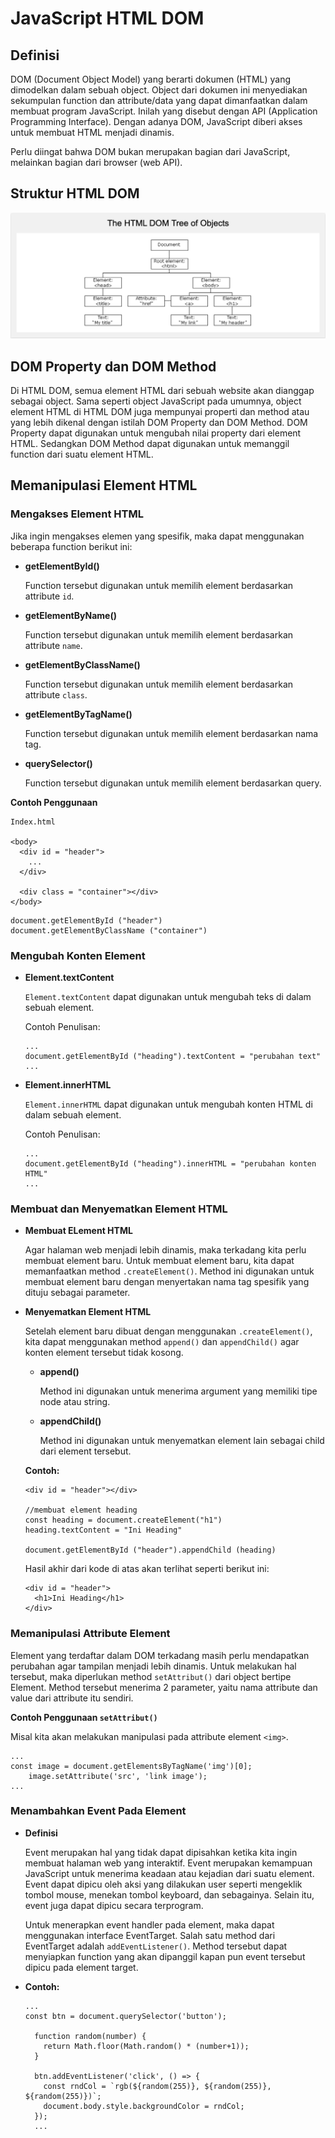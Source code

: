 # JavaScript HTML DOM

## Definisi
DOM (Document Object Model) yang berarti dokumen (HTML) yang dimodelkan dalam sebuah object. Object dari dokumen ini menyediakan sekumpulan function dan attribute/data yang dapat dimanfaatkan dalam membuat program JavaScript. Inilah yang disebut dengan API (Application Programming Interface). Dengan adanya DOM, JavaScript diberi akses untuk membuat HTML menjadi dinamis.

Perlu diingat bahwa DOM bukan merupakan bagian dari JavaScript, melainkan bagian dari browser (web API).

## Struktur HTML DOM

![HTML DOM](https://github.com/fiir09/Writing-and-Presentation-Test/blob/main/Module%2006%20-%20JavaScript%20Dasar/HTML%20DOM.png)

## DOM Property dan DOM Method

Di HTML DOM, semua element HTML dari sebuah website akan dianggap sebagai object. Sama seperti object JavaScript pada umumnya, object element HTML di HTML DOM juga mempunyai properti dan method atau yang lebih dikenal dengan istilah DOM Property dan DOM Method. DOM Property dapat digunakan untuk mengubah nilai property dari element HTML. Sedangkan DOM Method dapat digunakan untuk memanggil function dari suatu element HTML.

## Memanipulasi Element HTML

### Mengakses Element HTML

Jika ingin mengakses elemen yang spesifik, maka dapat menggunakan beberapa function berikut ini:

- **getElementById()**

  Function tersebut digunakan untuk memilih element berdasarkan attribute `id`.

- **getElementByName()**

  Function tersebut digunakan untuk memilih element berdasarkan attribute `name`.
  
- **getElementByClassName()**

  Function tersebut digunakan untuk memilih element berdasarkan attribute `class`.

- **getElementByTagName()**

  Function tersebut digunakan untuk memilih element berdasarkan nama tag.

- **querySelector()**

  Function tersebut digunakan untuk memilih element berdasarkan query.
 
 
**Contoh Penggunaan**

```
Index.html

<body>
  <div id = "header">
    ...
  </div>
  
  <div class = "container"></div>
</body>
```

```
document.getElementById ("header")
document.getElementByClassName ("container")
```

### Mengubah Konten Element

- **Element.textContent**

  `Element.textContent` dapat digunakan untuk mengubah teks di dalam sebuah element.
  
  Contoh Penulisan:
  
  ```
  ...
  document.getElementById ("heading").textContent = "perubahan text"
  ...
  ```

- **Element.innerHTML**

  `Element.innerHTML` dapat digunakan untuk mengubah konten HTML di dalam sebuah element.
  
  Contoh Penulisan:
  
  ```
  ...
  document.getElementById ("heading").innerHTML = "perubahan konten HTML"
  ...
  ```

### Membuat dan Menyematkan Element HTML

- **Membuat ELement HTML**

  Agar halaman web menjadi lebih dinamis, maka terkadang kita perlu membuat element baru. Untuk membuat element baru, kita dapat memanfaatkan method `.createElement()`. Method ini digunakan untuk membuat element baru dengan menyertakan nama tag spesifik yang dituju sebagai parameter.
  
- **Menyematkan Element HTML**

  Setelah element baru dibuat dengan menggunakan `.createElement()`, kita dapat menggunakan method `append()` dan `appendChild()` agar konten element tersebut tidak kosong.

    - **append()**
    
      Method ini digunakan untuk menerima argument yang memiliki tipe node atau string.
      
    - **appendChild()**
    
      Method ini digunakan untuk menyematkan element lain sebagai child dari element tersebut.

  **Contoh:**

  ```
  <div id = "header"></div>

  //membuat element heading
  const heading = document.createElement("h1")
  heading.textContent = "Ini Heading"

  document.getElementById ("header").appendChild (heading)
  ```

  Hasil akhir dari kode di atas akan terlihat seperti berikut ini:

  ```
  <div id = "header">
    <h1>Ini Heading</h1>
  </div>
  ```

### Memanipulasi Attribute Element

Element yang terdaftar dalam DOM terkadang masih perlu mendapatkan perubahan agar tampilan menjadi lebih dinamis. Untuk melakukan hal tersebut, maka diperlukan method `setAttribut()` dari object bertipe Element. Method tersebut menerima 2 parameter, yaitu nama attribute dan value dari attribute itu sendiri.

**Contoh Penggunaan `setAttribut()`**

Misal kita akan melakukan manipulasi pada attribute element `<img>`.

```
...
const image = document.getElementsByTagName('img')[0];
    image.setAttribute('src', 'link image');
...
```

### Menambahkan Event Pada Element

- **Definisi**

  Event merupakan hal yang tidak dapat dipisahkan ketika kita ingin membuat halaman web yang interaktif. Event merupakan kemampuan JavaScript untuk menerima keadaan atau kejadian dari suatu element. Event dapat dipicu oleh aksi yang dilakukan user seperti mengeklik tombol mouse, menekan tombol keyboard, dan sebagainya. Selain itu, event juga dapat dipicu secara terprogram.
  
  Untuk menerapkan event handler pada element, maka dapat menggunakan interface EventTarget. Salah satu method dari EventTarget adalah `addEventListener()`. Method tersebut dapat menyiapkan function yang akan dipanggil kapan pun event tersebut dipicu pada element target.
  
- **Contoh:**

  ```
  ...
  const btn = document.querySelector('button');
 
    function random(number) {
      return Math.floor(Math.random() * (number+1));
    }
 
    btn.addEventListener('click', () => {
      const rndCol = `rgb(${random(255)}, ${random(255)}, ${random(255)})`;
      document.body.style.backgroundColor = rndCol;
    });
    ...
  ```
